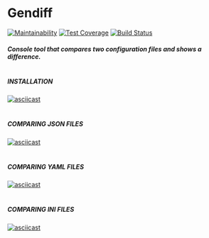 # Gendiff

[![Maintainability](https://api.codeclimate.com/v1/badges/c3397841f95a9e654d53/maintainability)](https://codeclimate.com/github/Uladzislau97/project-lvl2-s479/maintainability) [![Test Coverage](https://api.codeclimate.com/v1/badges/c3397841f95a9e654d53/test_coverage)](https://codeclimate.com/github/Uladzislau97/project-lvl2-s479/test_coverage) [![Build Status](https://travis-ci.org/Uladzislau97/project-lvl2-s479.svg?branch=master)](https://travis-ci.org/Uladzislau97/project-lvl2-s479)

##### Console tool that compares two configuration files and shows a difference.
#
##### INSTALLATION
[![asciicast](https://asciinema.org/a/66pBauJ1coKy4qYnL5LJpXfew.svg)](https://asciinema.org/a/66pBauJ1coKy4qYnL5LJpXfew)
#
##### COMPARING JSON FILES
[![asciicast](https://asciinema.org/a/g19thvwCMYVF8KwAN2ByoAqeK.svg)](https://asciinema.org/a/g19thvwCMYVF8KwAN2ByoAqeK)
#
##### COMPARING YAML FILES
[![asciicast](https://asciinema.org/a/HyLmJo1Z7LdFm9VJ3Gitimxqz.svg)](https://asciinema.org/a/HyLmJo1Z7LdFm9VJ3Gitimxqz)
#
##### COMPARING INI FILES
[![asciicast](https://asciinema.org/a/lIgbaiwhFarOHceASFW1tN8RF.svg)](https://asciinema.org/a/lIgbaiwhFarOHceASFW1tN8RF)